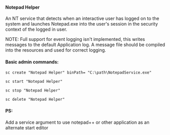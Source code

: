 #### Notepad Helper

An NT service that detects when an interactive user has logged on to the system and launches Notepad.exe into the user's session in the security context of the logged in user.

NOTE: Full support for event logging isn't implemented, this writes messages to the default Application log. A message file should be compiled into the resources and used for correct logging.

#### Basic admin commands:

`sc create "Notepad Helper" binPath= "C:\path\NotepadService.exe"`

`sc start "Notepad Helper"`

`sc stop "Notepad Helper"`

`sc delete "Notepad Helper"`

#### PS:

Add a service argument to use notepad++ or other application as an alternate start editor





